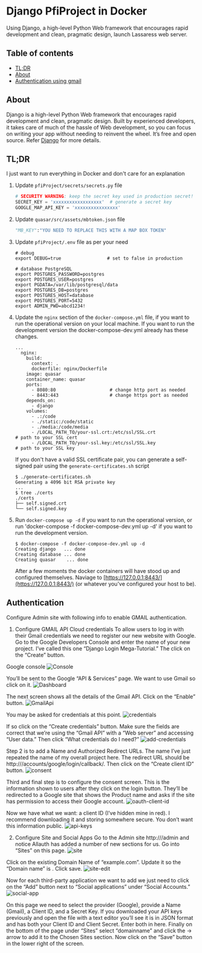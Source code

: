 # Django PfiProject in Docker

Using Django, a high-level Python Web framework that encourages rapid development and clean, pragmatic design, launch Lassaress web server.

## Table of contents

 - [TL;DR](#tldr)
 - [About](#about)
 - [Authentication using gmail](#auth)

## <a name="about"></a>About
Django is a high-level Python Web framework that encourages rapid development and clean, pragmatic design. Built by experienced developers, it takes care of much of the hassle of Web development, so you can focus on writing your app without needing to reinvent the wheel. It’s free and open source. Refer [Django](https://www.djangoproject.com/) for more details.

## <a name="tldr"></a>TL;DR
 I just want to run everything in Docker and don't care for an explanation

 1. Update `pfiProject/secrets/secrets.py` file 

     ```python
     # SECURITY WARNING: keep the secret key used in production secret!
     SECRET_KEY = 'xxxxxxxxxxxxxxxxxx'  # generate a secret key
     GOOGLE_MAP_API_KEY = 'xxxxxxxxxxxxxxxx'
     ```
 1. Update `quasar/src/assets/mbtoken.json` file

     ```python
     "MB_KEY":"YOU NEED TO REPLACE THIS WITH A MAP BOX TOKEN"

 3. Update `pfiProject/.env` file as per your need 

     ```
     # debug
     export DEBUG=true                 # set to false in production

     # database PostgreSQL
     export POSTGRES_PASSWORD=postgres
     export POSTGRES_USER=postgres
     export PGDATA=/var/lib/postgresql/data
     export POSTGRES_DB=postgres
     export POSTGRES_HOST=database
     export POSTGRES_PORT=5432
     export ADMIN_PWD=abcd1234!
     ```
 4. Update the `nginx` section of the `docker-compose.yml` file, if you want to run the operational version on your local machine. If you want to run the development version the docker-compose-dev.yml already has these changes.

     ```
     ...
       nginx:
         build:
           context: .
           dockerfile: nginx/Dockerfile
         image: quasar 
         container_name: quasar 
         ports:
           - 8080:80                    # change http port as needed
           - 8443:443                   # change https port as needed
         depends_on:
           - django
         volumes:
           - .:/code
           - ./static:/code/static
           - ./media:/code/media
           - /LOCAL_PATH_TO/your-ssl.crt:/etc/ssl/SSL.crt               # path to your SSL cert
           - /LOCAL_PATH_TO/your-ssl.key:/etc/ssl/SSL.key               # path to your SSL key
     ```
     If you don't have a valid SSL certificate pair, you can generate a self-signed pair using the `generate-certificates.sh` script

     ```console
     $ ./generate-certificates.sh
     Generating a 4096 bit RSA private key
     ...
     $ tree ./certs
     ./certs
     ├── self.signed.crt
     └── self.signed.key
     ```
 5. Run `docker-compose up -d` if you want to run the operational version, or run 'docker-compose -f docker-compose-dev.yml up -d' if you want to run the development version.

     ```console
     $ docker-compose -f docker-compose-dev.yml up -d
     Creating django   ... done
     Creating database ... done
     Creating quasar    ... done
     ```
    After a few moments the docker containers will have stood up and configured themselves.
 Naviage to [https://127.0.0.1:8443/](https://127.0.0.1:8443/) (or whatever you've configured your host to be).
 
## <a name="auth"></a>Authentication
Configure Admin site with following info to enable GMAIL authentication.

1. Configure GMAIL API Cloud credentials
To allow users to log in with their Gmail credentials we need to register our new website with Google. Go to the Google Developers Console and enter the name of your new project. I’ve called this one “Django Login Mega-Tutorial.” The click on the “Create” button.

Google console
![Console](../../master/images/google-console.png)

You’ll be sent to the Google “API & Services” page. We want to use Gmail so click on it.
![Dashboard](../../master/images/google-dashboard.png)

The next screen shows all the details of the Gmail API. Click on the “Enable” button.
![GmailApi](../../master/images/gmail-api.png)

You may be asked for credentials at this point.
![credentials](../../master/images/credentials.png)

If so click on the “Create credentials” button. Make sure the fields are correct that we’re using the “Gmail API” with a “Web server” and accessing “User data.” Then click “What credentials do I need?”
![add-credentials](../../master/images/add-credentials.png)

Step 2 is to add a Name and Authorized Redirect URLs. The name I’ve just repeated the name of my overall project here. The redirect URL should be http://<domainname>/accounts/google/login/callback/. Then click on the “Create client ID” button.
  ![consent](../master/images/consent.png)  
  
Third and final step is to configure the consent screen. This is the information shown to users after they click on the login button. They’ll be redirected to a Google site that shows the Product name and asks if the site has permission to access their Google account.
![oauth-client-id](../../master/images/oauth-client-id.png)  

Now we have what we want: a client ID (I’ve hidden mine in red). I recommend downloading it and storing somewhere secure. You don’t want this information public.
![api-keys](../../master/images/api-keys.png) 
  
2. Configure Site and Social Apps
  Go to the Admin site http://<domainname>/admin and notice Allauth has added a number of new sections for us.
  Go into “Sites” on this page.
  ![site](../../master/images/site.png) 
  
  Click on the existing Domain Name of “example.com”. Update it so the “Domain name” is <domainname>.
  Click save.
  ![site-edit](../../master/images/site-edit.png) 
  
  Now for each third-party application we want to add we just need to click on the “Add” button next to “Social applications” under “Social Accounts.”
  ![social-app](../../master/images/social-app.png) 
   
On this page we need to select the provider (Google), provide a Name (Gmail), a Client ID, and a Secret Key. If you downloaded your API keys previously and open the file with a text editor you’ll see it is in JSON format and has both your Client ID and Client Secret. Enter both in here. Finally on the bottom of the page under “Sites” select “domainname” and click the -> arrow to add it to the Chosen Sites section. Now click on the “Save” button in the lower right of the screen.
